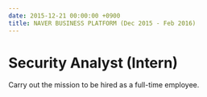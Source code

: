 ```yaml
---
date: 2015-12-21 00:00:00 +0900
title: NAVER BUSINESS PLATFORM (Dec 2015 - Feb 2016)
---
```

# Security Analyst (Intern)
Carry out the mission to be hired as a full-time employee.